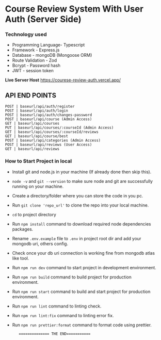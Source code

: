 # Course Review System With User Auth (Server Side)

### Technology used

- Programming Language- Typescript
- Framework - Express.js
- Database - mongoDB (Mongoose ORM)
- Route Validation - Zod
- Bcrypt - Password hash
- JWT - session token

**Live Server Host** https://courese-review-auth.vercel.app/

## API END POINTS

    POST | baseurl/api/auth/register
    POST | baseurl/api/auth/login
    POST | baseurl/api/auth/changes-password
    POST | baseurl/api/course (Admin Access)
    GET | baseurl/api/courses
    PUT | baseurl/api/courses/:courseId (Admin Access)
    GET | baseurl/api/courses/:courseId/reviews
    GET | baseurl/api/course/best
    POST | baseurl/api/categories (Admin Access)
    POST | baseurl/api/reviews (User Access)
    GET | baseurl/api/reviews

### How to Start Project in local

- Install git and node.js in your machine (If already done then skip this).
- `node -v` and `git --version` to make sure node and git are successfully running on your machine.
- Create a directory/folder where you can store the code in you pc.
- Run `git clone 'repo_url'` to clone the repo into your local machine.
- `cd` to project directory
- Run `npm install` command to download required node dependencies packages.
- Rename `.env.example` file to `.env` in project root dir and add your mongodb uri, others config.
- Check once your db uri connection is working fine from mongodb atlas like tool.
- Run `npm run dev` command to start project in development environment.
- Run `npm run build` command to build project for production environment.
- Run `npm run start` command to build and start project for production environment.
- Run `npm run lint` command to linting check.
- Run `npm run lint:fix` command to linting error fix.
- Run `npm run prettier:format` command to format code using prettier.

         ============== THE END===========
